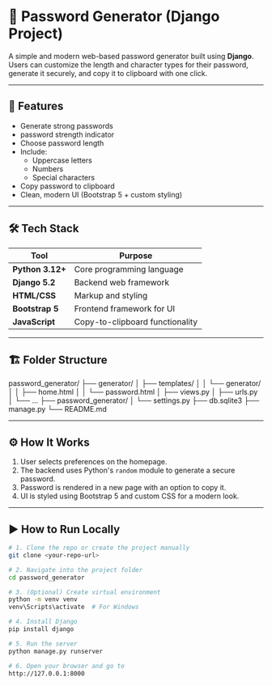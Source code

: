 
# 🔐 Password Generator (Django Project)

A simple and modern web-based password generator built using **Django**. Users can customize the length and character types for their password, generate it securely, and copy it to clipboard with one click.

---

## 🚀 Features

- Generate strong passwords
- password strength indicator
- Choose password length
- Include:
  - Uppercase letters
  - Numbers
  - Special characters
- Copy password to clipboard
- Clean, modern UI (Bootstrap 5 + custom styling)

---

## 🛠️ Tech Stack

| Tool           | Purpose                         |
|----------------|----------------------------------|
| **Python 3.12+** | Core programming language        |
| **Django 5.2** | Backend web framework            |
| **HTML/CSS**   | Markup and styling               |
| **Bootstrap 5**| Frontend framework for UI        |
| **JavaScript** | Copy-to-clipboard functionality  |

---

## 🏗️ Folder Structure
password_generator/
├── generator/
│ ├── templates/
│ │ └── generator/
│ │ ├── home.html
│ │ └── password.html
│ ├── views.py
│ ├── urls.py
│ └── ...
├── password_generator/
│ └── settings.py
├── db.sqlite3
├── manage.py
└── README.md

---

## ⚙️ How It Works

1. User selects preferences on the homepage.
2. The backend uses Python's `random` module to generate a secure password.
3. Password is rendered in a new page with an option to copy it.
4. UI is styled using Bootstrap 5 and custom CSS for a modern look.

---

## ▶️ How to Run Locally

```bash
# 1. Clone the repo or create the project manually
git clone <your-repo-url>

# 2. Navigate into the project folder
cd password_generator

# 3. (Optional) Create virtual environment
python -m venv venv
venv\Scripts\activate  # For Windows

# 4. Install Django
pip install django

# 5. Run the server
python manage.py runserver

# 6. Open your browser and go to
http://127.0.0.1:8000
